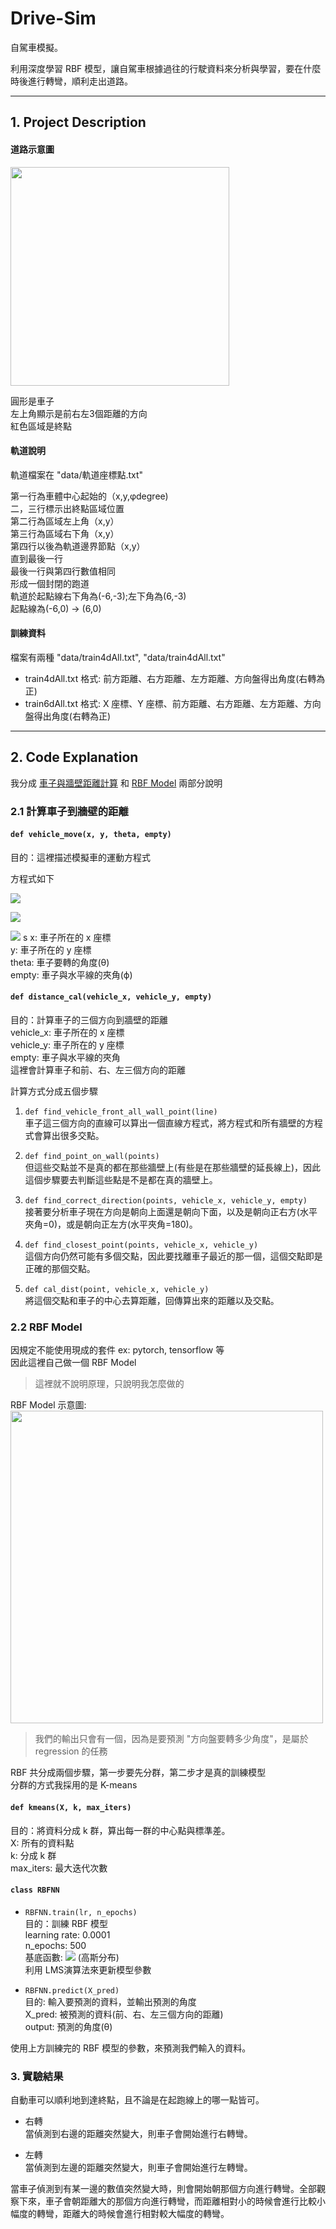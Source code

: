 # Drive-Sim
自駕車模擬。

利用深度學習 RBF 模型，讓自駕車根據過往的行駛資料來分析與學習，要在什麼時後進行轉彎，順利走出道路。

---
## 1. Project Description

#### 道路示意圖
<img src="https://i.imgur.com/YPbvKNk.png" width="350px">

圓形是車子<br>
左上角顯示是前右左3個距離的方向<br>
紅色區域是終點<br>

#### 軌道說明
軌道檔案在 "data/軌道座標點.txt"

第一行為車體中心起始的（x,y,φdegree)  
二，三行標示出終點區域位置  
第二行為區域左上角（x,y）  
第三行為區域右下角（x,y）  
第四行以後為軌道邊界節點（x,y）  
直到最後一行  
最後一行與第四行數值相同  
形成一個封閉的跑道  
軌道於起點線右下角為(-6,-3);左下角為(6,-3)  
起點線為(-6,0) -> (6,0)  

#### 訓練資料
檔案有兩種 "data/train4dAll.txt", "data/train4dAll.txt"  
- train4dAll.txt 格式: 前方距離、右方距離、左方距離、方向盤得出角度(右轉為正)
- train6dAll.txt 格式: X 座標、Y 座標、前方距離、右方距離、左方距離、方向盤得出角度(右轉為正)

---

## 2. Code Explanation
我分成 <u>車子與牆壁距離計算</u> 和 <u>RBF Model</u> 兩部分說明
### 2.1 計算車子到牆壁的距離
#### ```def vehicle_move(x, y, theta, empty)```
  
目的：這裡描述模擬車的運動方程式  

方程式如下

![](http://latex.codecogs.com/svg.latex?x(t&plus;1)&space;=&space;x(t)&space;&plus;&space;cos(\phi(t)&space;&plus;&space;\theta(t))&space;&plus;&space;sin(\theta(t))&space;sin(\phi(t)))

![](http://latex.codecogs.com/svg.latex?y(t&plus;1)&space;=&space;y(t)&space;&plus;&space;sin(\phi(t)&space;&plus;&space;\theta(t))&space;-&space;sin(\theta(t))&space;cos(\phi(t)))

![](http://latex.codecogs.com/svg.latex?\phi(t&plus;1)&space;=&space;\phi(t)&space;-&space;arcsin(\frac{2sin(\theta(t))}{b}))
s
x: 車子所在的 x 座標  
y: 車子所在的 y 座標  
theta: 車子要轉的角度(θ)  
empty: 車子與水平線的夾角(ϕ)  

#### ```def distance_cal(vehicle_x, vehicle_y, empty)```

目的：計算車子的三個方向到牆壁的距離  
vehicle_x: 車子所在的 x 座標  
vehicle_y: 車子所在的 y 座標  
empty: 車子與水平線的夾角  
這裡會計算車子和前、右、左三個方向的距離  

計算方式分成五個步驟  

1. ```def find_vehicle_front_all_wall_point(line)```  
車子這三個方向的直線可以算出一個直線方程式，將方程式和所有牆壁的方程式會算出很多交點。

2. ```def find_point_on_wall(points)```  
但這些交點並不是真的都在那些牆壁上(有些是在那些牆壁的延長線上)，因此這個步驟要去判斷這些點是不是都在真的牆壁上。

3. ```def find_correct_direction(points, vehicle_x, vehicle_y, empty)```  
接著要分析車子現在方向是朝向上面還是朝向下面，以及是朝向正右方(水平夾角=0)，或是朝向正左方(水平夾角=180)。

4. ```def find_closest_point(points, vehicle_x, vehicle_y)```  
這個方向仍然可能有多個交點，因此要找離車子最近的那一個，這個交點即是正確的那個交點。

5. ```def cal_dist(point, vehicle_x, vehicle_y)```  
將這個交點和車子的中心去算距離，回傳算出來的距離以及交點。

### 2.2 RBF Model
因規定不能使用現成的套件 ex: pytorch, tensorflow 等  
因此這裡自己做一個 RBF Model  

> 這裡就不說明原理，只說明我怎麼做的

RBF Model 示意圖:  
<img src="https://visualstudiomagazine.com/articles/2020/03/19/~/media/ECG/visualstudiomagazine/Images/2020/03/radial_basis_train_3.asxh" width="500px">  
> 我們的輸出只會有一個，因為是要預測 "方向盤要轉多少角度"，是屬於 regression 的任務

RBF 共分成兩個步驟，第一步要先分群，第二步才是真的訓練模型  
分群的方式我採用的是 K-means  

#### ```def kmeans(X, k, max_iters)```
目的：將資料分成 k 群，算出每一群的中心點與標準差。  
X: 所有的資料點  
k: 分成 k 群  
max_iters: 最大迭代次數  

#### ```class RBFNN```
- ```RBFNN.train(lr, n_epochs)```  
目的：訓練 RBF 模型  
learning rate: 0.0001  
n_epochs: 500  
基底函數:
<img src="http://latex.codecogs.com/svg.latex?\phi_j(x)&space;=&space;exp(-&space;\frac{|x-m_j|^2}{2\sigma^{2}_{j}})"> (高斯分布)  
利用 LMS演算法來更新模型參數

- ```RBFNN.predict(X_pred)```  
目的: 輸入要預測的資料，並輸出預測的角度  
X_pred: 被預測的資料(前、右、左三個方向的距離)  
output: 預測的角度(θ)  


使用上方訓練完的 RBF 模型的參數，來預測我們輸入的資料。


### 3. 實驗結果
自動車可以順利地到達終點，且不論是在起跑線上的哪一點皆可。

- 右轉  
當偵測到右邊的距離突然變大，則車子會開始進行右轉彎。

- 左轉  
當偵測到左邊的距離突然變大，則車子會開始進行左轉彎。

當車子偵測到有某一邊的數值突然變大時，則會開始朝那個方向進行轉彎。全部觀察下來，車子會朝距離大的那個方向進行轉彎，而距離相對小的時候會進行比較小幅度的轉彎，距離大的時候會進行相對較大幅度的轉彎。



